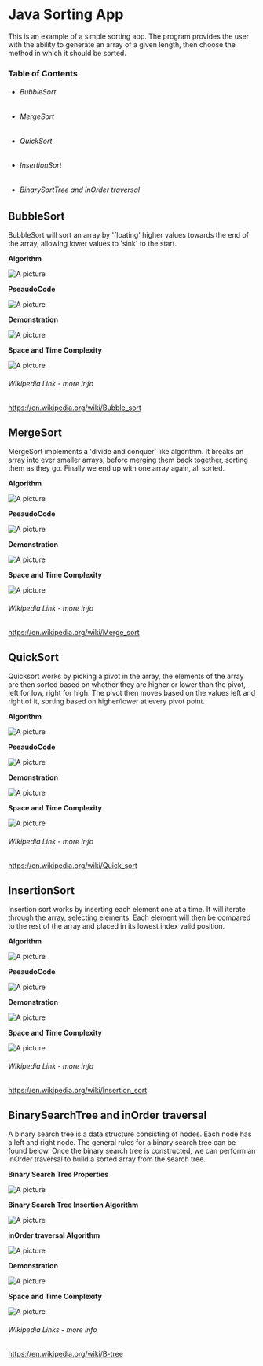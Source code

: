 # Java Sorting App


This is an example of a simple sorting app. The program provides the user with the ability to generate an array of a given length, then choose the method in which it should be sorted.

### Table of Contents
- ######  BubbleSort
- ######  MergeSort
- ######  QuickSort
- ######  InsertionSort
- ######  BinarySortTree and inOrder traversal

## BubbleSort
BubbleSort will sort an array by 'floating' higher values towards the end of the array, allowing lower values to 'sink' to the start.

__Algorithm__

![A picture](ReadmeExtras/BubbleSortAlgo.png)

__PseaudoCode__

![A picture](ReadmeExtras/BubbleSortPseudo.png)

__Demonstration__

![A picture](ReadmeExtras/Bubble-sort-anim.gif)

__Space and Time Complexity__

![A picture](ReadmeExtras/BubbleSortStats.png)

###### Wikipedia Link - more info
https://en.wikipedia.org/wiki/Bubble_sort



## MergeSort
MergeSort implements a 'divide and conquer' like algorithm. It breaks an array into ever smaller arrays, before merging them back together, sorting them as they go. Finally we end up with one array again, all sorted.

__Algorithm__

![A picture](ReadmeExtras/MergeSortAlgo.png)

__PseaudoCode__

![A picture](ReadmeExtras/MergeSortPseudo.png)

__Demonstration__

![A picture](ReadmeExtras/Merge-sort-anim.gif)

__Space and Time Complexity__

![A picture](ReadmeExtras/MergeSortStats.png)

###### Wikipedia Link - more info
https://en.wikipedia.org/wiki/Merge_sort



## QuickSort
Quicksort works by picking a pivot in the array, the elements of the array are then sorted based on whether they are higher or lower than the pivot, left for low, right for high. The pivot then moves based on the values left and right of it, sorting based on higher/lower at every pivot point.

__Algorithm__

![A picture](ReadmeExtras/QuickSortAlgo.png)

__PseaudoCode__

![A picture](ReadmeExtras/QuickSortPseudo.png)

__Demonstration__

![A picture](ReadmeExtras/Sorting_quicksort_anim.gif)

__Space and Time Complexity__

![A picture](ReadmeExtras/QuickSortStats.png)

###### Wikipedia Link - more info
https://en.wikipedia.org/wiki/Quick_sort


## InsertionSort
Insertion sort works by inserting each element one at a time. It will iterate through the array, selecting elements. Each element will then be compared to the rest of the array and placed in its lowest index valid position. 

__Algorithm__

![A picture](ReadmeExtras/InsertionSortAlgorithm.png)

__PseaudoCode__

![A picture](ReadmeExtras/InsertionSortPseudo.png)

__Demonstration__

![A picture](ReadmeExtras/Insertion-sort-animation.gif)

__Space and Time Complexity__

![A picture](ReadmeExtras/InsertionSortStats.png)

###### Wikipedia Link - more info
https://en.wikipedia.org/wiki/Insertion_sort



## BinarySearchTree and inOrder traversal
A binary search tree is a data structure consisting of nodes. Each node has a left and right node. The general rules for a binary search tree can be found below.
Once the binary search tree is constructed, we can perform an inOrder traversal to build a sorted array from the search tree.

__Binary Search Tree Properties__

![A picture](ReadmeExtras/bst-properties.png)

__Binary Search Tree Insertion Algorithm__

![A picture](ReadmeExtras/BST-insert.png)

__inOrder traversal Algorithm__

![A picture](ReadmeExtras/inOrderTraverse.png)

__Demonstration__

![A picture](ReadmeExtras/bst-animation.gif)

__Space and Time Complexity__

![A picture](ReadmeExtras/bst-stats.png)

###### Wikipedia Links - more info
https://en.wikipedia.org/wiki/B-tree
